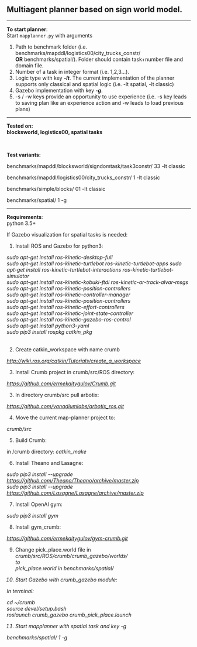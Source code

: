 <h2>Multiagent planner based on sign world model.</h2>
<hr>
<p><strong>To start planner</strong>:<br>
Start <code>mapplanner.py</code> with arguments</p>
<ol>
<li>Path to benchmark folder (i.e. benchmarks/mapddl/logistics00/city_trucks_constr/<br>
<strong>OR</strong> benchmarks/spatial/). Folder should contain task+number file and domain file.</li>
<li>Number of a task in integer format (i.e. 1,2,3…).</li>
<li>Logic type with key <strong><em>-lt</em></strong>. The current implementation of the planner supports only classical and spatial logic (i.e. -lt spatial, -lt classic)</li>
<li>Gazebo implementation with key <strong><em>-g</em></strong>.</li>
<li>-s / -w keys provide an opportunity to use experience (i.e. -s key leads to saving plan like an experience action and -w leads to load previous plans)</li>
</ol>
<hr>
<b><p><strong>Tested on</strong>:<br>
blocksworld, logistics00, spatial tasks</p></b> <br>

<b>Test variants:</b>

benchmarks/mapddl/blocksworld/signdomtask/task3constr/ 33 -lt classic

benchmarks/mapddl/logistics00/city_trucks_constr/ 1 -lt classic

benchmarks/simple/blocks/ 01 -lt classic

benchmarks/spatial/ 1 -g
<br>
<hr>
<p><strong>Requirements</strong>:<br>
python 3.5+</p>


If Gazebo visualization for spatial tasks is needed:

1. Install ROS and Gazebo for python3:
<i>
sudo apt-get install ros-kinetic-desktop-full <br>
sudo apt-get install ros-kinetic-turtlebot ros-kinetic-turtlebot-apps
sudo apt-get install ros-kinetic-turtlebot-interactions ros-kinetic-turtlebot-simulator <br>
sudo apt-get install ros-kinetic-kobuki-ftdi ros-kinetic-ar-track-alvar-msgs <br>
sudo apt-get install ros-kinetic-position-controllers <br>
sudo apt-get install ros-kinetic-controller-manager <br>
sudo apt-get install ros-kinetic-position-controllers <br>
sudo apt-get install ros-kinetic-effort-controllers <br>
sudo apt-get install ros-kinetic-joint-state-controller <br>
sudo apt-get install ros-kinetic-gazebo-ros-control <br>
sudo apt-get install python3-yaml <br>
sudo pip3 install rospkg catkin_pkg <br>
</i><br>

2. Create catkin_workspace with name crumb

<i>http://wiki.ros.org/catkin/Tutorials/create_a_workspace</i>

3. Install Crumb project in crumb/src/ROS directory:

<i>https://github.com/ermekaitygulov/Crumb.git</i>

3. In directory crumb/src pull arbotix:

<i>https://github.com/vanadiumlabs/arbotix_ros.git</i>

4. Move the current map-planner project to:

<i>crumb/src</i>

5. Build Crumb:

in /crumb directory: <i>catkin_make</i>

6. Install Theano and Lasagne:

<i>sudo pip3 install --upgrade https://github.com/Theano/Theano/archive/master.zip</i> <br>
<i>sudo pip3 install --upgrade https://github.com/Lasagne/Lasagne/archive/master.zip</i> <br>

7. Install OpenAI gym:

<i>sudo pip3 install gym</i>

8. Install gym_crumb:

<i>https://github.com/ermekaitygulov/gym-crumb.git</i>

9. Change pick_place.world file
in <br>
<i>crumb/src/ROS/crumb/crumb_gazebo/worlds/ <br><i>
to <br>
<i>pick_place.world</i> in benchmarks/spatial/

10. Start Gazebo with crumb_gazebo module:

In terminal:

cd ~/crumb </br>
source devel/setup.bash </br>
<i>roslaunch crumb_gazebo crumb_pick_place.launch</i>

11. Start mapplanner with spatial task and key -g

<i>benchmarks/spatial/ 1 -g</i>
